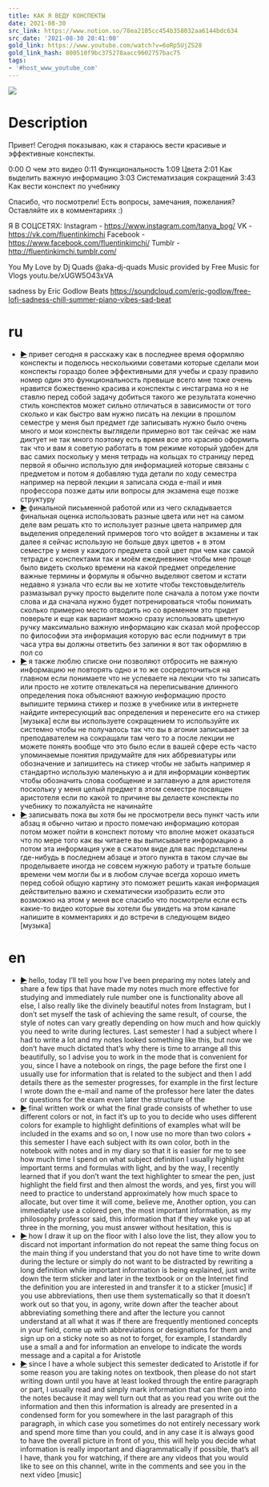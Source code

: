 ```yaml
---
title: КАК Я ВЕДУ КОНСПЕКТЫ
date: 2021-08-30
src_link: https://www.notion.so/78ea2105cc454b358032aa6144bdc634
src_date: '2021-08-30 20:41:00'
gold_link: https://www.youtube.com/watch?v=6oRp5UjZS28
gold_link_hash: 800510f9bc375278aacc9602757bac75
tags:
- '#host_www_youtube_com'
---
```


![](https://www.youtube.com/watch?v=6oRp5UjZS28) 
# Description 
Привет! Сегодня показываю, как я стараюсь вести красивые и эффективные конспекты. 

0:00 О чем это видео
0:11 Функциональность
1:09 Цвета
2:01 Как выделить важную информацию
3:03 Систематизация сокращений
3:43 Как вести конспект по учебнику

Спасибо, что посмотрели! Есть вопросы, замечания, пожелания? Оставляйте их в комментариях :)

Я В СОЦСЕТЯХ: 
Instagram - https://www.instagram.com/tanya_bog/
VK - https://vk.com/fluentinkimchi
Facebook - https://www.facebook.com/fluentinkimchi/
Tumblr - http://fluentinkimchi.tumblr.com/


You My Love by Dj Quads @aka-dj-quads
Music provided by Free Music for Vlogs youtu.be/xUGW5O43xVA

sadness by Eric Godlow Beats
https://soundcloud.com/eric-godlow/free-lofi-sadness-chill-summer-piano-vibes-sad-beat
# ru
 - ~~[▶](https://www.youtube.com/watch?v=6oRp5UjZS28&t=0)~~  привет сегодня я расскажу как в последнее время оформляю конспекты и поделюсь несколькими советами которые сделали мои конспекты гораздо более эффективными для учебы и сразу правило номер один это функциональность превыше всего мне тоже очень нравится божественно красива и конспекты с инстаграма но я не ставлю перед собой задачу добиться такого же результата конечно стиль конспектов может сильно отличаться в зависимости от того сколько и как быстро вам нужно писать на лекции в прошлом семестре у меня был предмет где записывать нужно было очень много и мои конспекты выглядели примерно вот так сейчас же нам диктует не так много поэтому есть время все это красиво оформить так что и вам я советую работать в том режиме который удобен для вас самих поскольку у меня тетрадь на кольцах то страницу перед первой я обычно использую для информацией которые связаны с предметом и потом я добавляю туда детали по ходу семестра например на первой лекции я записала сюда e-mail и имя профессора позже даты или вопросы для экзамена еще позже структуру 
 - ~~[▶](https://www.youtube.com/watch?v=6oRp5UjZS28&t=65)~~  финальной письменной работой или из чего складывается финальная оценка использовать разные цвета или нет на самом деле вам решать кто то использует разные цвета например для выделения определений примеров того что войдет в экзамены и так далее я сейчас использую не больше двух цветов + в этом семестре у меня у каждого предмета свой цвет при чем как самой тетради с конспектами так и моём ежедневнике чтобы мне проще было видеть сколько времени на какой предмет определение важные термины и формулы я обычно выделяют светом и кстати недавно я узнала что если вы не хотите чтобы текстовыделитель размазывал ручку просто выделите поле сначала а потом уже почти слова и да сначала нужно будет потренироваться чтобы понимать сколько примерно место отводить но со временем это придет поверьте и еще как вариант можно сразу использовать цветную ручку максимально важную информацию как сказал мой профессор по философии эта информация которую вас если поднимут в три часа утра вы должны ответить без запинки я вот так оформляю в пол со 
 - ~~[▶](https://www.youtube.com/watch?v=6oRp5UjZS28&t=141)~~  я также люблю списке они позволяют отбросить не важную информацию не повторять одно и то же сосредоточиться на главном если понимаете что не успеваете на лекции что ты записать или просто не хотите отвлекаться на переписывание длинного определения пока объясняют важную информацию просто выпишите термина стикер и позже в учебнике или в интернете найдите интересующий вас определения и перенесите его на стикер [музыка] если вы используете сокращением то используйте их системно чтобы не получалось так что вы в агонии записывает за преподавателем на сокращали там чего то а после лекции не можете понять вообще что это было если в вашей сфере есть часто упоминаемые понятия придумайте для них аббревиатуры или обозначение и запишитесь на стикер чтобы не забыть например я стандартно использую маленькую а и для информации конвертик чтобы обозначить слова сообщение и заглавную а для аристотеля поскольку у меня целый предмет в этом семестре посвящен аристотеля если по какой то причине вы делаете конспекты по учебнику то пожалуйста не начинайте 
 - ~~[▶](https://www.youtube.com/watch?v=6oRp5UjZS28&t=229)~~  записывать пока вы хотя бы не просмотрели весь пункт часть или абзац я обычно читаю и просто помечаю информацию которая потом может пойти в конспект потому что вполне может оказаться что по мере того как вы читаете вы выписываете информацию а потом эта информация уже в сжатом виде для вас представлены где-нибудь в последнем абзаце и этого пункта в таком случае вы проделываете иногда не совсем нужную работу и тратьте больше времени чем могли бы и в любом случае всегда хорошо иметь перед собой общую картину это поможет решить какая информация действительно важно и схематически изобразить если это возможно на этом у меня все спасибо что посмотрели если есть какие-то видео которые вы хотели бы увидеть на этом канале напишите в комментариях и до встречи в следующем видео [музыка] 
# en
 - ~~[▶](https://www.youtube.com/watch?v=6oRp5UjZS28&t=0)~~  hello, today I’ll tell you how I’ve been preparing my notes lately and share a few tips that have made my notes much more effective for studying and immediately rule number one is functionality above all else, I also really like the divinely beautiful notes from Instagram, but I don’t set myself the task of achieving  the same result, of course, the style of notes can vary greatly depending on how much and how quickly you need to write during lectures. Last semester I had a subject where I had to write a lot and my notes looked something like this, but now we don’t have much dictated that’s why  there is time to arrange all this beautifully, so I advise you to work in the mode that is convenient for you, since I have a notebook on rings, the page before the first one I usually use for information that is related to the subject and then I add details there as the semester progresses, for example  in the first lecture I wrote down the e-mail and name of the professor here later the dates or questions for the exam even later the structure of the 
 - ~~[▶](https://www.youtube.com/watch?v=6oRp5UjZS28&t=65)~~  final written work or what the final grade consists of whether to use different colors or not, in fact it’s up to you to decide who uses different colors for example to highlight definitions of examples  what will be included in the exams and so on, I now use no more than two colors + this semester I have each subject with its own color, both in the notebook with notes and in my diary so that it is easier for me to see how much time I spend on what subject definition  I usually highlight important terms and formulas with light, and by the way, I recently learned that if you don’t want the text highlighter to smear the pen, just highlight the field first and then almost the words, and yes, first you will need to practice to understand approximately how much space to allocate, but over time it will come, believe me, Another option, you can immediately use a colored pen, the most important information, as my philosophy professor said, this information that if they wake you up at three in the morning, you must answer without hesitation, this is 
 - ~~[▶](https://www.youtube.com/watch?v=6oRp5UjZS28&t=129)~~  how I draw it up on the floor with I also love the list, they allow you to discard not  important information do not repeat the same thing focus on the main thing if you understand that you do not have time to write down during the lecture or simply do not want to be distracted by rewriting a long definition while important information is being explained, just write down the term sticker and later in the textbook or on the Internet find the definition you are interested in and transfer it to a sticker [music] if you use abbreviations, then use them systematically so that it doesn’t work out so that you, in agony, write down after the teacher about abbreviating something there and after the lecture you cannot understand at all what it was if there are frequently mentioned concepts in your field, come up with  abbreviations or designations for them and sign up on a sticky note so as not to forget, for example, I standardly use a small a and for information an envelope to indicate the words message and a capital a for Aristotle 
 - ~~[▶](https://www.youtube.com/watch?v=6oRp5UjZS28&t=215)~~  since I have a whole subject this semester dedicated to Aristotle if for some reason you are taking notes on textbook, then please do not start writing down until you have at least looked through the entire paragraph or part, I usually read and simply mark information that can then go into the notes because it may well turn out that as you read you write out the information and then this information is already  are presented in a condensed form for you somewhere in the last paragraph of this paragraph, in which case you sometimes do not entirely necessary work and spend more time than you could, and in any case it is always good to have the overall picture in front of you, this will help you decide what information is really important  and diagrammatically if possible, that’s all I have, thank you for watching, if there are any videos that you would like to see on this channel, write in the comments and see you in the next video [music]